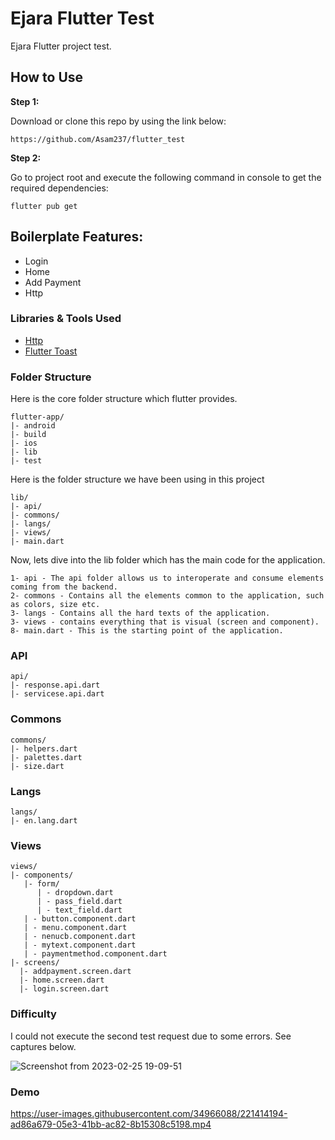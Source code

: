 # Ejara Flutter Test

Ejara Flutter project test.

## How to Use

**Step 1:**

Download or clone this repo by using the link below:

```
https://github.com/Asam237/flutter_test
```

**Step 2:**

Go to project root and execute the following command in console to get the required dependencies:

```
flutter pub get 
```

## Boilerplate Features:

* Login
* Home
* Add Payment
* Http

### Libraries & Tools Used

* [Http](https://pub.dev/packages/http)
* [Flutter Toast](https://pub.dev/packages/fluttertoast)

### Folder Structure
Here is the core folder structure which flutter provides.

```
flutter-app/
|- android
|- build
|- ios
|- lib
|- test
```

Here is the folder structure we have been using in this project

```
lib/
|- api/
|- commons/
|- langs/
|- views/
|- main.dart
```

Now, lets dive into the lib folder which has the main code for the application.

```
1- api - The api folder allows us to interoperate and consume elements coming from the backend.
2- commons - Contains all the elements common to the application, such as colors, size etc. 
3- langs - Contains all the hard texts of the application.
3- views - contains everything that is visual (screen and component). 
8- main.dart - This is the starting point of the application. 
```

### API


```
api/
|- response.api.dart
|- servicese.api.dart
```

### Commons


```
commons/
|- helpers.dart
|- palettes.dart
|- size.dart
```

### Langs


```
langs/
|- en.lang.dart
```

### Views

```
views/
|- components/
   |- form/
      | - dropdown.dart
      | - pass_field.dart
      | - text_field.dart
   | - button.component.dart
   | - menu.component.dart
   | - nenucb.component.dart
   | - mytext.component.dart
   | - paymentmethod.component.dart
|- screens/
  |- addpayment.screen.dart
  |- home.screen.dart
  |- login.screen.dart
```
### Difficulty
I could not execute the second test request due to some errors.
See captures below.

![Screenshot from 2023-02-25 19-09-51](https://user-images.githubusercontent.com/34966088/221414488-5d090d85-f627-493d-b18c-b34d20562b0e.png)


### Demo


https://user-images.githubusercontent.com/34966088/221414194-ad86a679-05e3-41bb-ac82-8b15308c5198.mp4

